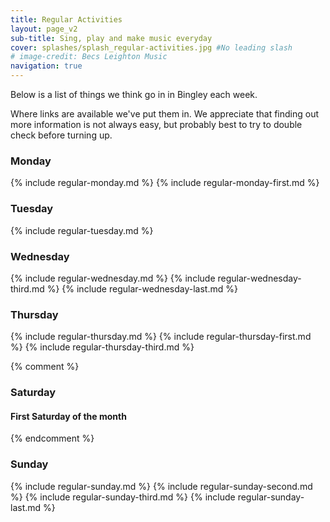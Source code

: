 ```yaml
---
title: Regular Activities
layout: page_v2
sub-title: Sing, play and make music everyday 
cover: splashes/splash_regular-activities.jpg #No leading slash
# image-credit: Becs Leighton Music
navigation: true
---
```

Below is a list of things we think go in in Bingley each week.

Where links are available we've put them in. We appreciate that finding out more information is not always easy, but probably best to try to double check before turning up.

### Monday 
<div class="row row-cols-1 row-cols-lg-3 row-cols-md-2 row-cols-sm-2 d-flex align-items-stretch">
 {% include regular-monday.md %}
{% include regular-monday-first.md %}
</div>

### Tuesday
<div class="row row-cols-1 row-cols-lg-3 row-cols-md-2 row-cols-sm-2 d-flex align-items-stretch">
{% include regular-tuesday.md %}
</div>

### Wednesday
<div class="row row-cols-1 row-cols-lg-3 row-cols-md-2 row-cols-sm-2 d-flex align-items-stretch">
{% include regular-wednesday.md %}
{% include regular-wednesday-third.md %}
{% include regular-wednesday-last.md %}
</div>

### Thursday 
<div class="row row-cols-1 row-cols-lg-3 row-cols-md-2 row-cols-sm-2 d-flex align-items-stretch">
{% include regular-thursday.md %}
{% include regular-thursday-first.md %}
{% include regular-thursday-third.md %}
</div>

{% comment %}
### Saturday

#### First Saturday of the month
{% endcomment %}

### Sunday
<div class="row row-cols-1 row-cols-lg-3 row-cols-md-2 row-cols-sm-2 d-flex align-items-stretch">
{% include regular-sunday.md %}
{% include regular-sunday-second.md %}
{% include regular-sunday-third.md %}
{% include regular-sunday-last.md %}
</div>